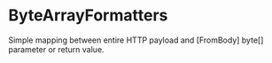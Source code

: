 # ByteArrayFormatters
Simple mapping between entire HTTP payload and [FromBody] byte[] parameter or return value.
